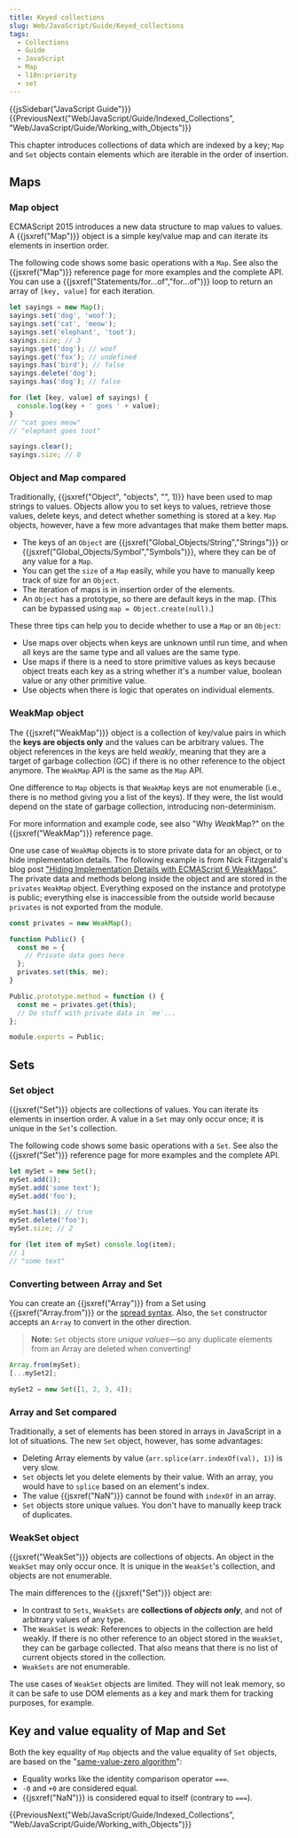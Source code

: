 ```yaml
---
title: Keyed collections
slug: Web/JavaScript/Guide/Keyed_collections
tags:
  - Collections
  - Guide
  - JavaScript
  - Map
  - l10n:priority
  - set
---
```

{{jsSidebar("JavaScript Guide")}}
{{PreviousNext("Web/JavaScript/Guide/Indexed_Collections", "Web/JavaScript/Guide/Working_with_Objects")}}

This chapter introduces collections of data which are indexed by a key; `Map`
and `Set` objects contain elements which are iterable in the order of insertion.

## Maps

### Map object

ECMAScript 2015 introduces a new data structure to map values to values. A
{{jsxref("Map")}} object is a simple key/value map and can iterate its
elements in insertion order.

The following code shows some basic operations with a `Map`. See also the
{{jsxref("Map")}} reference page for more examples and the complete API.
You can use a {{jsxref("Statements/for...of","for...of")}} loop
to return an array of `[key, value]` for each iteration.

```js
let sayings = new Map();
sayings.set('dog', 'woof');
sayings.set('cat', 'meow');
sayings.set('elephant', 'toot');
sayings.size; // 3
sayings.get('dog'); // woof
sayings.get('fox'); // undefined
sayings.has('bird'); // false
sayings.delete('dog');
sayings.has('dog'); // false

for (let [key, value] of sayings) {
  console.log(key + ' goes ' + value);
}
// "cat goes meow"
// "elephant goes toot"

sayings.clear();
sayings.size; // 0
```

### Object and Map compared

Traditionally, {{jsxref("Object", "objects", "", 1)}} have been
used to map strings to values. Objects allow you to set keys to values, retrieve
those values, delete keys, and detect whether something is stored at a key.
`Map` objects, however, have a few more advantages that make them better maps.

*   The keys of an `Object` are
    {{jsxref("Global_Objects/String","Strings")}} or
    {{jsxref("Global_Objects/Symbol","Symbols")}}, where they can
    be of any value for a `Map`.
*   You can get the `size` of a `Map` easily, while you have to manually keep
    track of size for an `Object`.
*   The iteration of maps is in insertion order of the elements.
*   An `Object` has a prototype, so there are default keys in the map. (This can
    be bypassed using `map = Object.create(null)`.)

These three tips can help you to decide whether to use a `Map` or an `Object`:

*   Use maps over objects when keys are unknown until run time, and when all keys
    are the same type and all values are the same type.
*   Use maps if there is a need to store primitive values as keys because object
    treats each key as a string whether it's a number value, boolean value or any
    other primitive value.
*   Use objects when there is logic that operates on individual elements.

### WeakMap object

The {{jsxref("WeakMap")}} object is a collection of key/value pairs in
which the **keys are objects only** and the values can be arbitrary values. The
object references in the keys are held *weakly*, meaning that they are a target
of garbage collection (GC) if there is no other reference to the object anymore.
The `WeakMap` API is the same as the `Map` API.

One difference to `Map` objects is that `WeakMap` keys are not enumerable (i.e.,
there is no method giving you a list of the keys). If they were, the list would
depend on the state of garbage collection, introducing non-determinism.

For more information and example code, see also "Why *Weak*Map?" on the
{{jsxref("WeakMap")}} reference page.

One use case of `WeakMap` objects is to store private data for an object, or to
hide implementation details. The following example is from Nick Fitzgerald's
blog post
["Hiding Implementation Details with ECMAScript 6 WeakMaps"](http://fitzgeraldnick.com/weblog/53/).
The private data and methods belong inside the object and are stored in the
`privates` `WeakMap` object. Everything exposed on the instance and prototype is
public; everything else is inaccessible from the outside world because
`privates` is not exported from the module.

```js
const privates = new WeakMap();

function Public() {
  const me = {
    // Private data goes here
  };
  privates.set(this, me);
}

Public.prototype.method = function () {
  const me = privates.get(this);
  // Do stuff with private data in `me`...
};

module.exports = Public;
```

## Sets

### Set object

{{jsxref("Set")}} objects are collections of values. You can iterate its
elements in insertion order. A value in a `Set` may only occur once; it is
unique in the `Set`'s collection.

The following code shows some basic operations with a `Set`. See also the
{{jsxref("Set")}} reference page for more examples and the complete API.

```js
let mySet = new Set();
mySet.add(1);
mySet.add('some text');
mySet.add('foo');

mySet.has(1); // true
mySet.delete('foo');
mySet.size; // 2

for (let item of mySet) console.log(item);
// 1
// "some text"
```

### Converting between Array and Set

You can create an {{jsxref("Array")}} from a Set using
{{jsxref("Array.from")}} or the
[spread syntax](/en-US/docs/Web/JavaScript/Reference/Operators/Spread_syntax).
Also, the `Set` constructor accepts an `Array` to convert in the other
direction.

> **Note:** `Set` objects store *unique values*—so any duplicate elements from
> an Array are deleted when converting!

```js
Array.from(mySet);
[...mySet2];

mySet2 = new Set([1, 2, 3, 4]);
```

### Array and Set compared

Traditionally, a set of elements has been stored in arrays in JavaScript in a
lot of situations. The new `Set` object, however, has some advantages:

*   Deleting Array elements by value (`arr.splice(arr.indexOf(val), 1)`) is very
    slow.
*   `Set` objects let you delete elements by their value. With an array, you would
    have to `splice` based on an element's index.
*   The value {{jsxref("NaN")}} cannot be found with `indexOf` in an array.
*   `Set` objects store unique values. You don't have to manually keep track of
    duplicates.

### WeakSet object

{{jsxref("WeakSet")}} objects are collections of objects. An object in
the `WeakSet` may only occur once. It is unique in the `WeakSet`'s collection,
and objects are not enumerable.

The main differences to the {{jsxref("Set")}} object are:

*   In contrast to `Sets`, `WeakSets` are **collections of *objects only***, and
    not of arbitrary values of any type.
*   The `WeakSet` is *weak*: References to objects in the collection are held
    weakly. If there is no other reference to an object stored in the `WeakSet`,
    they can be garbage collected. That also means that there is no list of
    current objects stored in the collection.
*   `WeakSets` are not enumerable.

The use cases of `WeakSet` objects are limited. They will not leak memory, so it
can be safe to use DOM elements as a key and mark them for tracking purposes,
for example.

## Key and value equality of Map and Set

Both the key equality of `Map` objects and the value equality of `Set` objects,
are based on the
"[same-value-zero algorithm](https://tc39.github.io/ecma262/#sec-samevaluezero)":

*   Equality works like the identity comparison operator `===`.
*   `-0` and `+0` are considered equal.
*   {{jsxref("NaN")}} is considered equal to itself (contrary to `===`).

{{PreviousNext("Web/JavaScript/Guide/Indexed_Collections", "Web/JavaScript/Guide/Working_with_Objects")}}
